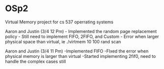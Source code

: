 OSp2
====

Virtual Memory project for  cs 537 operrating systems

Aaron and Justin (3/4 12 Pm)
                 - Implemented the random page replacement policy
                 - Still need to implement FIFO, 2FIFO, and Custom
                 - Error when larger physical space than virtual, ie ./virtmem 10 100 rand scan
                 
                 
Aaron and Justin (3/4 11 Pm)
                 -Implemented FIFO
                 -FIxed the error when physical memory is larger than virtual
                 -Started implementing 2fif0, need to handle the complex cases still
